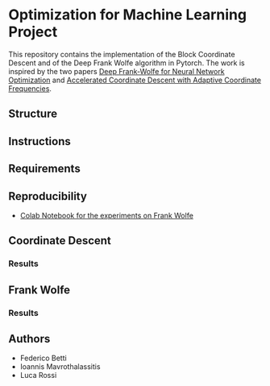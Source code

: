 # Optimization for Machine Learning Project
This repository contains the implementation of the Block Coordinate Descent and of the Deep Frank Wolfe algorithm in Pytorch. The work is inspired by the two papers  [Deep Frank-Wolfe for Neural Network Optimization](https://arxiv.org/pdf/1811.07591.pdf) and [Accelerated Coordinate Descent with Adaptive Coordinate Frequencies](http://proceedings.mlr.press/v29/Glasmachers13.pdf).

## Structure

## Instructions

## Requirements

## Reproducibility
- [Colab Notebook for the experiments on Frank Wolfe](https://colab.research.google.com/drive/1mpsunyV-11yDXPhZLznryLxJoMx4Zqxd)

## Coordinate Descent

### Results

## Frank Wolfe

### Results

## Authors
- Federico Betti
- Ioannis Mavrothalassitis
- Luca Rossi
